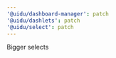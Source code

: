 ```yaml
---
'@uidu/dashboard-manager': patch
'@uidu/dashlets': patch
'@uidu/select': patch
---
```


Bigger selects

